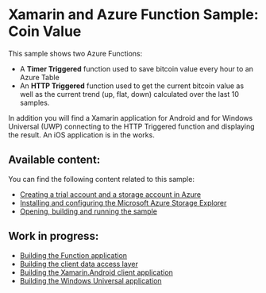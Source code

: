 # Xamarin and Azure Function Sample: Coin Value

This sample shows two Azure Functions:

- A **Timer Triggered** function used to save bitcoin value every hour to an Azure Table
- An **HTTP Triggered** function used to get the current bitcoin value as well as the current trend (up, flat, down) calculated over the last 10 samples.

In addition you will find a Xamarin application for Android and for Windows Universal (UWP) connecting to the HTTP Triggered function and displaying the result. An iOS application is in the works.

## Available content:

You can find the following content related to this sample:

* [Creating a trial account and a storage account in Azure](https://github.com/lbugnion/sample-azure-general/blob/master/trial-account.md)
* [Installing and configuring the Microsoft Azure Storage Explorer](https://github.com/lbugnion/sample-azure-general/blob/master/azure-explorer.md)
* [Opening, building and running the sample](publishing.md)

## Work in progress:

* [Building the Function application](building-function.md)
* [Building the client data access layer](building-data.md)
* [Building the Xamarin.Android client application](building-android.md)
* [Building the Windows Universal application](building-uwp.md)